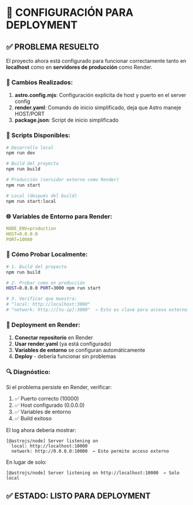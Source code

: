 # 🚀 CONFIGURACIÓN PARA DEPLOYMENT

## ✅ PROBLEMA RESUELTO

El proyecto ahora está configurado para funcionar correctamente tanto en **localhost** como en **servidores de producción** como Render.

### 🔧 Cambios Realizados:

1. **astro.config.mjs**: Configuración explícita de host y puerto en el server config
2. **render.yaml**: Comando de inicio simplificado, deja que Astro maneje HOST/PORT
3. **package.json**: Script de inicio simplificado

### 📝 Scripts Disponibles:

```bash
# Desarrollo local
npm run dev

# Build del proyecto
npm run build

# Producción (servidor externo como Render)
npm run start

# Local (después del build)
npm run start:local
```

### 🌐 Variables de Entorno para Render:

```yaml
NODE_ENV=production
HOST=0.0.0.0
PORT=10000
```

### 🧪 Cómo Probar Localmente:

```bash
# 1. Build del proyecto
npm run build

# 2. Probar como en producción
HOST=0.0.0.0 PORT=3000 npm run start

# 3. Verificar que muestra:
# "local: http://localhost:3000"
# "network: http://[tu-ip]:3000"  ← Esto es clave para acceso externo
```

### 🚀 Deployment en Render:

1. **Conectar repositorio** en Render
2. **Usar render.yaml** (ya está configurado)
3. **Variables de entorno** se configuran automáticamente
4. **Deploy** - debería funcionar sin problemas

### 🔍 Diagnóstico:

Si el problema persiste en Render, verificar:

1. ✅ Puerto correcto (10000)
2. ✅ Host configurado (0.0.0.0)  
3. ✅ Variables de entorno
4. ✅ Build exitoso

El log ahora debería mostrar:
```
[@astrojs/node] Server listening on 
  local: http://localhost:10000
  network: http://0.0.0.0:10000  ← Esto permite acceso externo
```

En lugar de solo:
```
[@astrojs/node] Server listening on http://localhost:10000  ← Solo local
```

## ✅ ESTADO: LISTO PARA DEPLOYMENT
